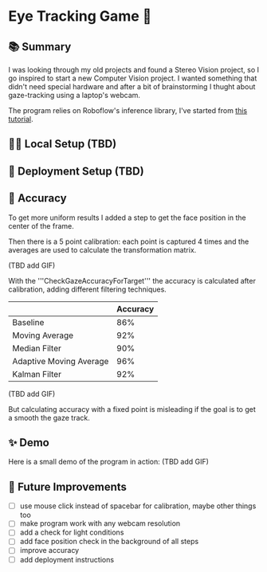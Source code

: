 # Eye Tracking Game 👀

## 📚 Summary 
I was looking through my old projects and found a Stereo Vision project, so I go inspired to start a new Computer Vision project. 
I wanted something that didn't need special hardware and after a bit of brainstorming I thught about gaze-tracking using a laptop's webcam.

The program relies on Roboflow's inference library, I've started from [this tutorial](https://blog.roboflow.com/gaze-direction-position/).

## 👩‍💻 Local Setup (TBD)


## 🎢 Deployment Setup (TBD)


## 🎯 Accuracy
To get more uniform results I added a step to get the face position in the center of the frame.

Then there is a 5 point calibration: each point is captured 4 times and the averages are used to calculate the transformation matrix.

(TBD add GIF)

With the '''CheckGazeAccuracyForTarget''' the accuracy is calculated after calibration, adding different filtering techniques.

|          | Accuracy |
|----------|----------|
| Baseline |   86%    |
| Moving Average |   92%    |
| Median Filter |   90%    |
| Adaptive Moving Average |   96%    |
| Kalman Filter |   92%    |

(TBD add GIF)

But calculating accuracy with a fixed point is misleading if the goal is to get a smooth the gaze track.

## ✨ Demo
Here is a small demo of the program in action:
(TBD add GIF)

## 📆 Future Improvements 

- [ ] use mouse click instead of spacebar for calibration, maybe other things too
- [ ] make program work with any webcam resolution
- [ ] add a check for light conditions
- [ ] add face position check in the background of all steps
- [ ] improve accuracy
- [ ] add deployment instructions
